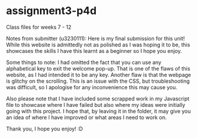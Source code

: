 # assignment3-p4d
Class files for weeks 7 - 12

Notes from submitter (u3230111):
Here is my final submission for this unit! While this website is admittedly
not as polished as I was hoping it to be, this showcases the skills I have
this learnt as a beginner so I hope you enjoy. 

Some things to note: 
I had omitted the fact that you can use any alphabetical key to exit the 
welcome pop-up. That is one of the flaws of this website, as I had intended 
it to be any key. 
Another flaw is that the webpage is glitchy on the scrolling. This is an 
issue with the CSS, but troubleshooting was difficult, so I apologise for any 
inconvenience this may cause you. 

Also please note that I have included some scrapped work in my Javascript 
file to showcase where I have failed but also where my ideas were initially 
going with this project. I hope that, by leaving it in the folder, it may
give you an idea of where I have improved or what areas I need to work on. 

Thank you, I hope you enjoy! :D